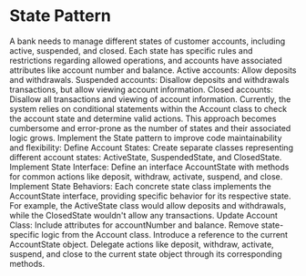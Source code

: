 # State Pattern

A bank needs to manage different states of customer accounts, including active, suspended, and closed. Each state has specific rules and restrictions regarding allowed operations, and accounts have associated attributes like account number and balance.
  Active accounts: Allow deposits and withdrawals.
  Suspended accounts: Disallow deposits and withdrawals transactions, but allow viewing account information.
  Closed accounts: Disallow all transactions and viewing of account information.
Currently, the system relies on conditional statements within the Account class to check the account state and determine valid actions. This approach becomes cumbersome and error-prone as the number of states and their associated logic grows.
Implement the State pattern to improve code maintainability and flexibility:
  Define Account States: Create separate classes representing different account states: ActiveState, SuspendedState, and ClosedState.
  Implement State Interface: Define an interface AccountState with methods for common actions like deposit, withdraw, activate, suspend, and close.
  Implement State Behaviors: Each concrete state class implements the AccountState interface, providing specific behavior for its respective state. For example, the ActiveState class would allow deposits and withdrawals, while the ClosedState wouldn't allow any transactions.
  Update Account Class:
    Include attributes for accountNumber and balance.
    Remove state-specific logic from the Account class.
    Introduce a reference to the current AccountState object.
    Delegate actions like deposit, withdraw, activate, suspend, and close to the current state object through its corresponding methods.
